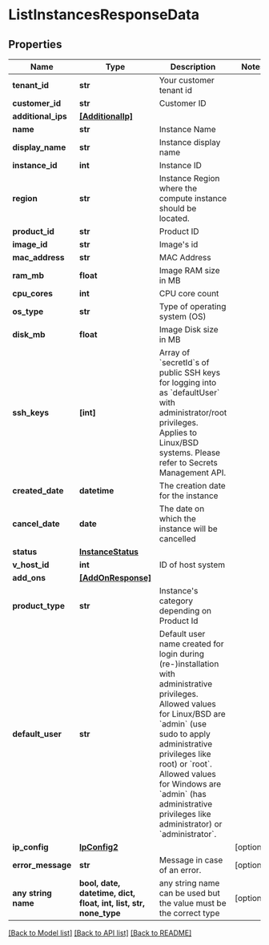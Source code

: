 # ListInstancesResponseData


## Properties
Name | Type | Description | Notes
------------ | ------------- | ------------- | -------------
**tenant_id** | **str** | Your customer tenant id | 
**customer_id** | **str** | Customer ID | 
**additional_ips** | [**[AdditionalIp]**](AdditionalIp.md) |  | 
**name** | **str** | Instance Name | 
**display_name** | **str** | Instance display name | 
**instance_id** | **int** | Instance ID | 
**region** | **str** | Instance Region where the compute instance should be located. | 
**product_id** | **str** | Product ID | 
**image_id** | **str** | Image&#39;s id | 
**mac_address** | **str** | MAC Address | 
**ram_mb** | **float** | Image RAM size in MB | 
**cpu_cores** | **int** | CPU core count | 
**os_type** | **str** | Type of operating system (OS) | 
**disk_mb** | **float** | Image Disk size in MB | 
**ssh_keys** | **[int]** | Array of &#x60;secretId&#x60;s of public SSH keys for logging into as &#x60;defaultUser&#x60; with administrator/root privileges. Applies to Linux/BSD systems. Please refer to Secrets Management API. | 
**created_date** | **datetime** | The creation date for the instance | 
**cancel_date** | **date** | The date on which the instance will be cancelled | 
**status** | [**InstanceStatus**](InstanceStatus.md) |  | 
**v_host_id** | **int** | ID of host system | 
**add_ons** | [**[AddOnResponse]**](AddOnResponse.md) |  | 
**product_type** | **str** | Instance&#39;s category depending on Product Id | 
**default_user** | **str** | Default user name created for login during (re-)installation with administrative privileges. Allowed values for Linux/BSD are &#x60;admin&#x60; (use sudo to apply administrative privileges like root) or &#x60;root&#x60;. Allowed values for Windows are &#x60;admin&#x60; (has administrative privileges like administrator) or &#x60;administrator&#x60;. | 
**ip_config** | [**IpConfig2**](IpConfig2.md) |  | [optional] 
**error_message** | **str** | Message in case of an error. | [optional] 
**any string name** | **bool, date, datetime, dict, float, int, list, str, none_type** | any string name can be used but the value must be the correct type | [optional]

[[Back to Model list]](../README.md#documentation-for-models) [[Back to API list]](../README.md#documentation-for-api-endpoints) [[Back to README]](../README.md)


